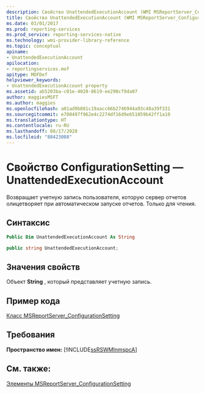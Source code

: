 ```yaml
---
description: Свойство UnattendedExecutionAccount (WMI MSReportServer_ConfigurationSetting)
title: Свойство UnattendedExecutionAccount (WMI MSReportServer_ConfigurationSetting) | Документы Майкрософт
ms.date: 03/01/2017
ms.prod: reporting-services
ms.prod_service: reporting-services-native
ms.technology: wmi-provider-library-reference
ms.topic: conceptual
apiname:
- UnattendedExecutionAccount
apilocation:
- reportingservices.mof
apitype: MOFDef
helpviewer_keywords:
- UnattendedExecutionAccount property
ms.assetid: ab5203ba-c01e-4020-8619-ee290cf9da07
author: maggiesMSFT
ms.author: maggies
ms.openlocfilehash: a01ad9b881c19aacc66b2746944a93c48a39f331
ms.sourcegitcommit: e700497f962e4c2274df16d9e651059b42ff1a10
ms.translationtype: HT
ms.contentlocale: ru-RU
ms.lasthandoff: 08/17/2020
ms.locfileid: "88423088"
---
```

# <a name="configurationsetting-property---unattendedexecutionaccount"></a>Свойство ConfigurationSetting — UnattendedExecutionAccount
  Возвращает учетную запись пользователя, которую сервер отчетов олицетворяет при автоматическом запуске отчетов. Только для чтения.  
  
## <a name="syntax"></a>Синтаксис  
  
```vb  
Public Dim UnattendedExecutionAccount As String  
```  
  
```csharp  
public string UnattendedExecutionAccount;  
```  
  
## <a name="property-values"></a>Значения свойств  
 Объект **String** , который представляет учетную запись.  
  
## <a name="example-code"></a>Пример кода  
 [Класс MSReportServer_ConfigurationSetting](../../reporting-services/wmi-provider-library-reference/msreportserver-configurationsetting-class.md)  
  
## <a name="requirements"></a>Требования  
 **Пространство имен:** [!INCLUDE[ssRSWMInmspcA](../../includes/ssrswminmspca-md.md)]  
  
## <a name="see-also"></a>См. также:  
 [Элементы MSReportServer_ConfigurationSetting](../../reporting-services/wmi-provider-library-reference/msreportserver-configurationsetting-members.md)  
  
  
